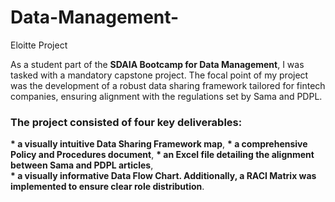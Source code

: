 # Data-Management-
Eloitte Project 

As a student part of the <b>SDAIA Bootcamp for Data Management</b>, I was tasked with a mandatory capstone project. The focal point of my project was the development of a robust data sharing framework tailored for fintech companies, ensuring alignment with the regulations set by Sama and PDPL. 

<h3>The project consisted of four key deliverables: </h3>

<b>* a visually intuitive Data Sharing Framework map</b>, 
<b>* a comprehensive Policy and Procedures document</b>, 
<b>* an Excel file detailing the alignment between Sama and PDPL articles</b>,  
<b>* a visually informative Data Flow Chart. Additionally, a RACI Matrix was implemented to ensure clear role distribution</b>.
